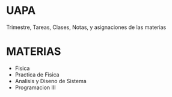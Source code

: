 # UAPA
Trimestre, Tareas, Clases, Notas, y asignaciones de las materias

# MATERIAS

- Fisica
- Practica de Fisica
- Analisis y Diseno de Sistema
- Programacion III
#